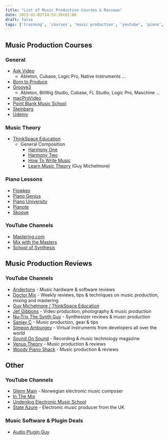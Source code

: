 ```yaml
---
title: "List of Music Production Courses & Reviews"
date: 2023-01-01T14:53:39+01:00
draft: false
tags: ['training', 'courses', 'music production', 'youtube', 'piano', 'music theory']
---
```


## Music Production Courses

### General
- [Ask Video](https://ask.video/)
  - Ableton, Cubase, Logic Pro, Native Instruments ...
- [Born to Produce](https://www.borntoproduce.com/)
- [Groove3](https://www.groove3.com/)
  - Ableton, BitWig Studio, Cubase, FL Studio, Logic Pro, Maschine ...
- [macProVideo](https://www.macprovideo.com/)
- [Point Blank Music School](https://www.pointblankmusicschool.com/)
- [Steinberg](https://www.steinberg.net/education/certified-training/)
- [Udemy](https://www.udemy.com/)

### Music Theory
- [ThinkSpace Education](https://thinkspaceeducation.com/)
  - General Composition
    - [Harmony One](https://thinkspaceeducation.com/courses/hm1/)
    - [Harmony Two](https://thinkspaceeducation.com/courses/hm2/)
    - [How To Write Music](https://thinkspaceeducation.com/courses/htwm/)
    - [Learn Music Theory](https://thinkspaceeducation.com/courses/lmt/) (Guy Michelmore)

### Piano Lessons
- [Flowkey](https://www.flowkey.com/en)
- [Piano Genius](https://www.pianogenius.com/)
- [Piano University](https://www.bestpianoclass.com/)
- [Pianote](https://www.pianote.com/)
- [Skoove](https://www.skoove.com/)

### YouTube Channels
- [Mastering․com](https://www.youtube.com/@masteringcom/)
- [Mix with the Masters](https://www.youtube.com/@mixwiththemasters/)
- [School of Synthesis](https://www.youtube.com/@SchoolofSynthesis/)

## Music Production Reviews

### YouTube Channels
- [Andertons](https://www.youtube.com/@AndertonsKeyboardDept/) - Music hardware & software reviews
- [Doctor Mix](https://www.youtube.com/@Doctormix/) - Weekly reviews, tips & techniques on music production, mixing and mastering
- [Guy Michelmore / ThinkSpace Education](https://www.youtube.com/@ThinkSpaceEducation/)
- [Jef Gibbons](https://www.youtube.com/@jefgibbons/) - Video production, photography & music production
- [Nu-Trix The Synth Guy](https://www.youtube.com/channel/UCgHC3J__UPXEcJOqC089Nnw/) - Synthesizer reviews & music production
- [Sanjay C](https://www.youtube.com/@SanjayC/) - Music production, gear & tips
- [Simeon Amburgey](https://www.youtube.com/@PraiseTracks/) - Virtual instruments from developers all over the world
- [Sound On Sound](https://www.youtube.com/@soundonsound/) - Recording & music technology magazine
- [Venus Theory](https://www.youtube.com/@VenusTheory/) - Music production & reviews
- [Woody Piano Shack](https://www.youtube.com/@WoodyPianoShack/) - Music production & reviews

## Other

### YouTube Channels
- [Glenn Main](https://www.youtube.com/channel/UCVUvMnJP25iVLn8ixbiWOuA/) - Norwegian electronic music composer
- [In The Mix](https://www.youtube.com/@inthemix/)
- [Underdog Electronic Music School](https://www.youtube.com/@OscarUnderdog/)
- [State Azure](https://www.youtube.com/channel/UClKIjbgtWGzHtXhBDS_I0pg/) - Electronic music producer from the UK

### Music Software & Plugin Deals
- [Audio Plugin Guy](https://www.audiopluginguy.com/deals/)
